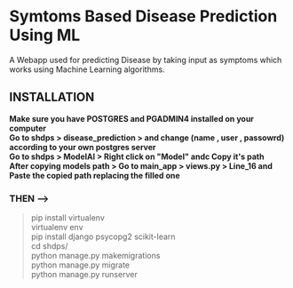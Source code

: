 # Symtoms Based Disease Prediction Using ML
A Webapp used for predicting Disease by taking input as symptoms which works using Machine Learning algorithms.

## INSTALLATION
<b>Make sure you have POSTGRES and PGADMIN4 installed on your computer</b><br>
<b>Go to shdps > disease_prediction > and change (name , user , passowrd) according to your own postgres server</b><br>
<b>Go to shdps > ModelAI > Right click on "Model" andc Copy it's path</b><br>
<b>After copying models path > Go to main_app > views.py > Line_16 and Paste the copied path replacing the filled one</b>

### THEN -->
> pip install virtualenv <br>
> virtualenv env <br>
> pip install django psycopg2 scikit-learn <br>
> cd shdps/ <br>
> python manage.py makemigrations <br>
> python manage.py migrate <br>
> python manage.py runserver <br>
